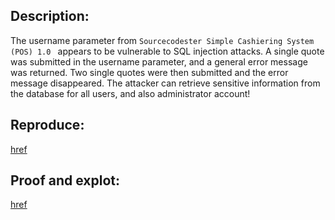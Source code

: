 ## Description:
The username parameter from `Sourcecodester Simple Cashiering System (POS) 1.0 ` appears to be vulnerable to SQL injection attacks. A single quote was submitted in the username parameter, and a general error message was returned. Two single quotes were then submitted and the error message disappeared. The attacker can retrieve sensitive information from the database for all users, and also administrator account!

## Reproduce:
[href](https://github.com/nu11secur1ty/CVE-mitre/edit/main/CVE-2021-41492)

## Proof and explot:
[href](https://streamable.com/9rmlg1)
